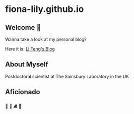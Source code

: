 # fiona-lily.github.io

## Welcome 👋 

Wanna take a look at my personal blog?

Here it is: [Li Feng's Blog](https://fiona-lily.github.io/)

## About Myself

Postdoctoral scientist at The Sainsbury Laboratory in the UK 

## Aficionado

🧘 🎿 ⛸️ 🎵
